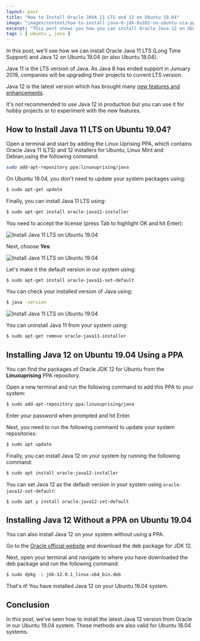 ```yaml
---
layout: post
title: "How to Install Oracle JAVA 11 LTS and 12 on Ubuntu 19.04"
image: "images/content/how-to-install-java-8-jdk-8u101-on-ubuntu-via-ppa/titleimage.png"
excerpt: "This post shows you how you can install Oracle Java 12 on Ubuntu 19.01 and Ubuntu 18.04"
tags : [ ubuntu , java ] 
---
```


In this post, we'll see how we can install Oracle Java 11 LTS (Long Time Support) and Java 12 on Ubuntu 19.04 (or also Ubuntu 18.04).

Java 11 is the LTS version of Java. As Java 8 has ended support in Junuary 2019, companies will be upgrading their projects to current LTS version. 

Java 12 is the latest version which has brought many [new features and enhancements](https://www.oracle.com/technetwork/java/javase/12-relnote-issues-5211422.html).

It's not recommended to use Java 12 in production but you can use it for hobby projects or to experiment with the new features.

## How to Install Java 11 LTS on Ubuntu 19.04?

Open a terminal and start by adding the Linux Uprising PPA, which contains Oracle Java 11 (LTS) and 12 installers for Ubuntu, Linux Mint and Debian,using the following command:

```bash
sudo add-apt-repository ppa:linuxuprising/java
```

On Ubuntu 19.04, you don't need to update your system packages using:

```bash
$ sudo apt-get update
```

Finally, you can install Java 11 LTS using:

```bash
$ sudo apt-get install oracle-java11-installer
```

You need to accept the license (press Tab to highlight OK and hit Enter):

![Install Java 11 LTS on Ubuntu 19.04](https://www.diigo.com/file/image/badcbccczobbpserqrzdrpcpqrc/Screenshot+from+2019-06-15+18-12-34.jpg?k=4acdbb53bad8ea34a149b3d3069ef004)

Next, choose **Yes**:

![Install Java 11 LTS on Ubuntu 19.04](https://www.diigo.com/file/image/badcbccczobbpsersozdrpcpqrd/Screenshot+from+2019-06-15+18-13-00.jpg?k=4ef56219d04ff0e54f81446e2505bac2)

Let's make it the default version in our system using:

```bash
$ sudo apt-get install oracle-java11-set-default
```

You can check your installed version of Java using:

```bash
$ java -version
```

![Install Java 11 LTS on Ubuntu 19.04](https://www.diigo.com/file/image/badcbccczobbpspdrczdrpcprrr/Screenshot+from+2019-06-15+18-39-35.jpg?k=c8a0863149aed497054b6df2fefb4d6c)

You can uninstall Java 11 from your system using:

```bash
$ sudo apt-get remove oracle-java11-installer
```

## Installing Java 12 on Ubuntu 19.04 Using a PPA

You can find the packages of Oracle JDK 12 for Ubuntu from the **Linuxuprising** PPA repository. 

Open a new terminal and run the following command to add this PPA to your system:

```bash
$ sudo add-apt-repository ppa:linuxuprising/java
```

Enter your password when prompted and hit Enter.

Next, you need to run the following command to update your system repositories:

```bash
$ sudo apt update
```

Finally, you can install Java 12 on your system by running the following command:

```bash
$ sudo apt install oracle-java12-installer
```

You can set Java 12 as the default version in your system using `oracle-java12-set-default`:

```bash
$ sudo apt y install oracle-java12-set-default
```

## Installing Java 12 Without a PPA on Ubuntu 19.04

You can also install Java 12 on your system without using a PPA. 

Go to the [Oracle official website](https://www.oracle.com/technetwork/java/javase/downloads/jdk12-downloads-5295953.html) and download the deb package for JDK 12.

Next, open your terminal and navigate to where you have downloaded the deb package and run the following command:

```bash
$ sudo dpkg -i jdk-12.0.1_linux-x64_bin.deb
```

That's it! You have installed Java 12 on your Ubuntu 19.04 system.

## Conclusion

In this post, we've seen how to install the latest Java 12 version from Oracle in our Ubuntu 19.04 system. These methods are also valid for Ubuntu 18.04 systems.


